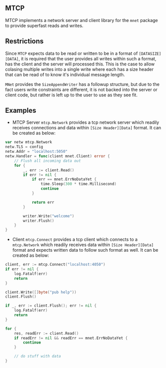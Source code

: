 MTCP
-------
MTCP implements a network server and client library for the `mnet` package to provide superfast reads and writes.

## Restrictions
Since `MTCP` expects data to be read or written to be in a format of `[DATASIZE][DATA]`, it is required that the user provides all writes within such a format, has the client and the server will 
processed this. This is the case to allow colasing multiple writes into a single write where each 
has a size header that can be read of to know it's individual message length.

`MNet` provides the `SizeAppendWriter` has a followup structure, but due to the fact users write constraints are different, it is not backed into the server or client code, but rather is left up to the user to use as they see fit.


## Examples

- MTCP Server
`mtcp.Network` provides a tcp network server which readily receives connections and data within `[Size Header][Data]` format. It can be created as below:

```go
var netw mtcp.Network
netw.TLS = config
netw.Addr = "localhost:5050"
netw.Handler = func(client mnet.Client) error {
    // Flush all incoming data out
    for {
        _, err := client.Read()
        if err != nil {
            if err == mnet.ErrNoDataYet {
                time.Sleep(300 * time.Millisecond)
                continue
            }

            return err
        }

        writer.Write("welcome")
        writer.Flush()
    }
}

```

- Client
`mtcp.Connect` provides a tcp client which connects to a `mtcp.Network` which readily receives data within `[Size Header][Data]` format and expects written data to follow such format as well. It can be created as below:

```go
client, err := mtcp.Connect("localhost:4050")
if err != nil {
    log.Fatalf(err)
    return
}

client.Write([]byte("pub help"))
client.Flush()

if _, err := client.Flush(); err != nil {
    log.Fatalf(err)
    return
}

for {
    res, readErr := client.Read()
    if readErr != nil && readErr == mnet.ErrNoDataYet {
        continue
    }

    // do stuff with data
}
```